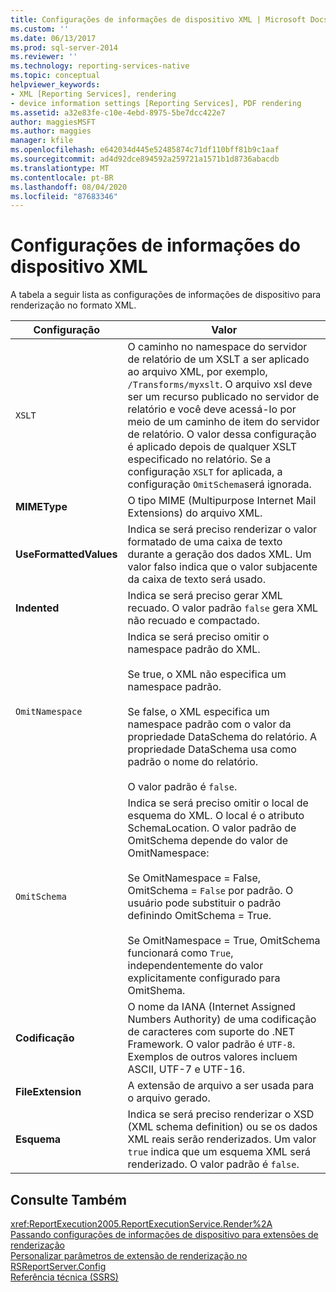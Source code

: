```yaml
---
title: Configurações de informações de dispositivo XML | Microsoft Docs
ms.custom: ''
ms.date: 06/13/2017
ms.prod: sql-server-2014
ms.reviewer: ''
ms.technology: reporting-services-native
ms.topic: conceptual
helpviewer_keywords:
- XML [Reporting Services], rendering
- device information settings [Reporting Services], PDF rendering
ms.assetid: a32e83fe-c10e-4ebd-8975-5be7dcc422e7
author: maggiesMSFT
ms.author: maggies
manager: kfile
ms.openlocfilehash: e642034d445e52485874c71df110bff81b9c1aaf
ms.sourcegitcommit: ad4d92dce894592a259721a1571b1d8736abacdb
ms.translationtype: MT
ms.contentlocale: pt-BR
ms.lasthandoff: 08/04/2020
ms.locfileid: "87683346"
---
```

# <a name="xml-device-information-settings"></a>Configurações de informações do dispositivo XML
  A tabela a seguir lista as configurações de informações de dispositivo para renderização no formato XML.  
  
|Configuração|Valor|  
|-------------|-----------|  
|`XSLT`|O caminho no namespace do servidor de relatório de um XSLT a ser aplicado ao arquivo XML, por exemplo, `/Transforms/myxslt`. O arquivo xsl deve ser um recurso publicado no servidor de relatório e você deve acessá-lo por meio de um caminho de item do servidor de relatório. O valor dessa configuração é aplicado depois de qualquer XSLT especificado no relatório. Se a configuração `XSLT` for aplicada, a configuração `OmitSchema`será ignorada.|  
|**MIMEType**|O tipo MIME (Multipurpose Internet Mail Extensions) do arquivo XML.|  
|**UseFormattedValues**|Indica se será preciso renderizar o valor formatado de uma caixa de texto durante a geração dos dados XML. Um valor falso indica que o valor subjacente da caixa de texto será usado.|  
|**Indented**|Indica se será preciso gerar XML recuado. O valor padrão `false` gera XML não recuado e compactado.|  
|`OmitNamespace`|Indica se será preciso omitir o namespace padrão do XML.<br /><br /> Se true, o XML não especifica um namespace padrão.<br /><br /> Se false, o XML especifica um namespace padrão com o valor da propriedade DataSchema do relatório. A propriedade DataSchema usa como padrão o nome do relatório.<br /><br /> O valor padrão é `false`.|  
|`OmitSchema`|Indica se será preciso omitir o local de esquema do XML. O local é o atributo SchemaLocation. O valor padrão de OmitSchema depende do valor de OmitNamespace:<br /><br /> Se OmitNamespace = False, OmitSchema = `False` por padrão. O usuário pode substituir o padrão definindo OmitSchema = True.<br /><br /> Se OmitNamespace = True, OmitSchema funcionará como `True`, independentemente do valor explicitamente configurado para OmitShema.|  
|**Codificação**|O nome da IANA (Internet Assigned Numbers Authority) de uma codificação de caracteres com suporte do .NET Framework. O valor padrão é `UTF-8`. Exemplos de outros valores incluem ASCII, UTF-7 e UTF-16.|  
|**FileExtension**|A extensão de arquivo a ser usada para o arquivo gerado.|  
|**Esquema**|Indica se será preciso renderizar o XSD (XML schema definition) ou se os dados XML reais serão renderizados. Um valor `true` indica que um esquema XML será renderizado. O valor padrão é `false`.|  
  
## <a name="see-also"></a>Consulte Também  
 <xref:ReportExecution2005.ReportExecutionService.Render%2A>   
 [Passando configurações de informações de dispositivo para extensões de renderização](report-server-web-service/net-framework/passing-device-information-settings-to-rendering-extensions.md)   
 [Personalizar parâmetros de extensão de renderização no RSReportServer.Config](customize-rendering-extension-parameters-in-rsreportserver-config.md)   
 [Referência técnica &#40;SSRS&#41;](../../2014/reporting-services/technical-reference-ssrs.md)  
  
  
